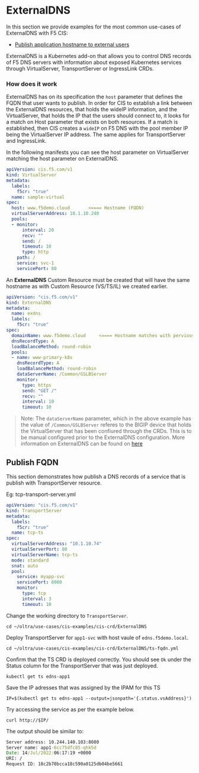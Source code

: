 # ExternalDNS
In this section we provide examples for the most common use-cases of ExternalDNS with F5 CIS:
- [Publish application hostname to external users ](cis-crd/ExternalDNS/#publish-FQDN)

ExternalDNS is a Kubernetes add-on that allows you to control DNS records of F5 DNS servers with information about exposed Kubernetes services through VirtualServer, TransportServer or IngressLink CRDs.

### How does it work
ExternalDNS has on its specification the `host` parameter that defines the FQDN that user wants to publish. In order for CIS to establish a link between the ExternalDNS resources, that holds the wideIP information, and the VirtualServer, that holds the IP that the users should connect to, it looks for a match on Host parameter that exists on both resources. If a match is established, then CIS creates a `wideIP` on F5 DNS with the pool member IP being the VirtualServer IP address. The same applies for TransportServer and IngressLink.

In the following manifests you can see the host parameter on VirtualServer matching the host parameter on ExternalDNS.
```yml
apiVersion: cis.f5.com/v1
kind: VirtualServer
metadata:
  labels:
    f5cr: "true"
  name: sample-virtual
spec:
  host: www.f5demo.cloud       <==== Hostname (FQDN)
  virtualServerAddress: 10.1.10.240
  pools:
  - monitor:
      interval: 20
      recv: ""
      send: /
      timeout: 10
      type: http
    path: /
    service: svc-1
    servicePort: 80
```
An **ExternalDNS** Custom Resource must be created that will have the same hostname as with Custom Resource (VS/TS/IL) we created earlier.
```yml
apiVersion: "cis.f5.com/v1"
kind: ExternalDNS
metadata:
  name: exdns
  labels:
    f5cr: "true"
spec:
  domainName: www.f5demo.cloud     <==== Hostname matches with pervious CR
  dnsRecordType: A
  loadBalanceMethod: round-robin
  pools:
  - name: www-primary-k8s
    dnsRecordType: A
    loadBalanceMethod: round-robin
    dataServerName: /Common/GSLBServer
    monitor:
      type: https
      send: "GET /"
      recv: ""
      interval: 10
      timeout: 10
```

> Note: The `dataServerName` parameter, which in the above example has the value of `/Common/GSLBServer` referes to the BIGIP device that holds the VirtualServer that has been confiured through the CRDs. This is to be manual configured prior to the ExternalDNS configuration. More information on ExternalDNS can be found on <a href="https://clouddocs.f5.com/containers/latest/userguide/crd/externaldns.html">here</a>


## Publish FQDN
This section demonstrates how publish a DNS records of a service that is publish with TransportServer resource.

Eg: tcp-transport-server.yml
```yml
apiVersion: "cis.f5.com/v1"
kind: TransportServer
metadata:
  labels:
    f5cr: "true"
  name: tcp-ts
spec:
  virtualServerAddress: "10.1.10.74"
  virtualServerPort: 80
  virtualServerName: tcp-ts
  mode: standard
  snat: auto
  pool:
    service: myapp-svc
    servicePort: 8080
    monitor:
      type: tcp
      interval: 3
      timeout: 10
```

Change the working directory to `TransportServer`.
```
cd ~/oltra/use-cases/cis-examples/cis-crd/ExternalDNS
```

Deploy TransportServer for `app1-svc` with host vaule of `edns.f5demo.local`.
```
cd ~/oltra/use-cases/cis-examples/cis-crd/ExternalDNS/ts-fqdn.yml
```

Confirm that the TS CRD is deployed correctly. You should see `Ok` under the Status column for the TransportServer that was just deployed.
```
kubectl get ts edns-app1
```

Save the IP adresses that was assigned by the IPAM for this TS
```
IP=$(kubectl get ts edns-app1 --output=jsonpath='{.status.vsAddress}')
```
Try accessing the service as per the example below. 
```
curl http://$IP/
```

The output should be similar to:
```cmd
Server address: 10.244.140.103:8080
Server name: app1-6cc75dfc85-qhk5d
Date: 14/Jul/2022:06:17:19 +0000
URI: /
Request ID: 18c2b70bcca18c590a0125db04be5661
```
